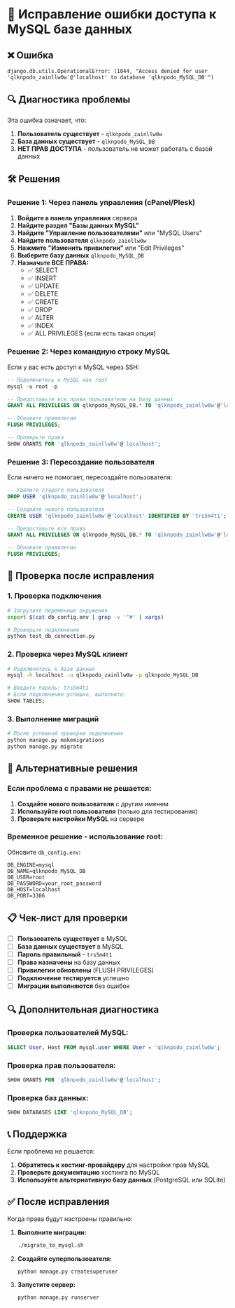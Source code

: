# 🔐 Исправление ошибки доступа к MySQL базе данных

## ❌ Ошибка
```
django.db.utils.OperationalError: (1044, "Access denied for user 'qlknpodo_zainllw0w'@'localhost' to database 'qlknpodo_MySQL_DB'")
```

## 🔍 Диагностика проблемы

Эта ошибка означает, что:
1. **Пользователь существует** - `qlknpodo_zainllw0w`
2. **База данных существует** - `qlknpodo_MySQL_DB`
3. **НЕТ ПРАВ ДОСТУПА** - пользователь не может работать с базой данных

## 🛠️ Решения

### Решение 1: Через панель управления (cPanel/Plesk)

1. **Войдите в панель управления** сервера
2. **Найдите раздел "Базы данных MySQL"**
3. **Найдите "Управление пользователями"** или "MySQL Users"
4. **Найдите пользователя** `qlknpodo_zainllw0w`
5. **Нажмите "Изменить привилегии"** или "Edit Privileges"
6. **Выберите базу данных** `qlknpodo_MySQL_DB`
7. **Назначьте ВСЕ ПРАВА:**
   - ✅ SELECT
   - ✅ INSERT
   - ✅ UPDATE
   - ✅ DELETE
   - ✅ CREATE
   - ✅ DROP
   - ✅ ALTER
   - ✅ INDEX
   - ✅ ALL PRIVILEGES (если есть такая опция)

### Решение 2: Через командную строку MySQL

Если у вас есть доступ к MySQL через SSH:

```sql
-- Подключитесь к MySQL как root
mysql -u root -p

-- Предоставьте все права пользователю на базу данных
GRANT ALL PRIVILEGES ON qlknpodo_MySQL_DB.* TO 'qlknpodo_zainllw0w'@'localhost';

-- Обновите привилегии
FLUSH PRIVILEGES;

-- Проверьте права
SHOW GRANTS FOR 'qlknpodo_zainllw0w'@'localhost';
```

### Решение 3: Пересоздание пользователя

Если ничего не помогает, пересоздайте пользователя:

```sql
-- Удалите старого пользователя
DROP USER 'qlknpodo_zainllw0w'@'localhost';

-- Создайте нового пользователя
CREATE USER 'qlknpodo_zainllw0w'@'localhost' IDENTIFIED BY 'trs5m4t1';

-- Предоставьте все права
GRANT ALL PRIVILEGES ON qlknpodo_MySQL_DB.* TO 'qlknpodo_zainllw0w'@'localhost';

-- Обновите привилегии
FLUSH PRIVILEGES;
```

## 🔧 Проверка после исправления

### 1. Проверка подключения
```bash
# Загрузите переменные окружения
export $(cat db_config.env | grep -v '^#' | xargs)

# Проверьте подключение
python test_db_connection.py
```

### 2. Проверка через MySQL клиент
```bash
# Подключитесь к базе данных
mysql -h localhost -u qlknpodo_zainllw0w -p qlknpodo_MySQL_DB

# Введите пароль: trs5m4t1
# Если подключение успешно, выполните:
SHOW TABLES;
```

### 3. Выполнение миграций
```bash
# После успешной проверки подключения
python manage.py makemigrations
python manage.py migrate
```

## 🚨 Альтернативные решения

### Если проблема с правами не решается:

1. **Создайте нового пользователя** с другим именем
2. **Используйте root пользователя** (только для тестирования)
3. **Проверьте настройки MySQL** на сервере

### Временное решение - использование root:

Обновите `db_config.env`:
```env
DB_ENGINE=mysql
DB_NAME=qlknpodo_MySQL_DB
DB_USER=root
DB_PASSWORD=your_root_password
DB_HOST=localhost
DB_PORT=3306
```

## 📋 Чек-лист для проверки

- [ ] **Пользователь существует** в MySQL
- [ ] **База данных существует** в MySQL
- [ ] **Пароль правильный** - `trs5m4t1`
- [ ] **Права назначены** на базу данных
- [ ] **Привилегии обновлены** (FLUSH PRIVILEGES)
- [ ] **Подключение тестируется** успешно
- [ ] **Миграции выполняются** без ошибок

## 🔍 Дополнительная диагностика

### Проверка пользователей MySQL:
```sql
SELECT User, Host FROM mysql.user WHERE User = 'qlknpodo_zainllw0w';
```

### Проверка прав пользователя:
```sql
SHOW GRANTS FOR 'qlknpodo_zainllw0w'@'localhost';
```

### Проверка баз данных:
```sql
SHOW DATABASES LIKE 'qlknpodo_MySQL_DB';
```

## 📞 Поддержка

Если проблема не решается:

1. **Обратитесь к хостинг-провайдеру** для настройки прав MySQL
2. **Проверьте документацию** хостинга по MySQL
3. **Используйте альтернативную базу данных** (PostgreSQL или SQLite)

## ✅ После исправления

Когда права будут настроены правильно:

1. **Выполните миграции:**
   ```bash
   ./migrate_to_mysql.sh
   ```

2. **Создайте суперпользователя:**
   ```bash
   python manage.py createsuperuser
   ```

3. **Запустите сервер:**
   ```bash
   python manage.py runserver
   ```
